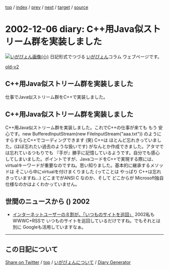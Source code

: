 [top](../index.html) 
 / [index](https://igapyon.github.io/diary/2002/index.html) 
 / [prev](https://igapyon.github.io/diary/2002/ig021205.html) 
 / [next](https://igapyon.github.io/diary/2002/ig021210.html) 
 / [target](https://igapyon.github.io/diary/2002/ig021206.html) 
 / [source](https://github.com/igapyon/diary/blob/gh-pages/2002/ig021206.html.src.md) 

2002-12-06 diary: C++用Java似ストリーム群を実装しました
=====================================================================================================
[![いがぴょん画像(小)](https://igapyon.github.io/diary/images/iga200306s.jpg "いがぴょん")](https://igapyon.github.io/diary/memo/memoigapyon.html) 日記形式でつづる [いがぴょん](https://igapyon.github.io/diary/memo/memoigapyon.html)コラム ウェブページです。

[old-v2](ig021206-orig.html)

## C++用Java似ストリーム群を実装しました

仕事でJava似ストリーム群をC++で実装しました。


## C++用Java似ストリーム群を実装しました

C++用Java似ストリーム群を実装しました。これでC++の仕事が来ても もう 安心です。new BufferedInputStream(new FileInputStream("aaa.txt")) のように すらすらとC++でコーディングできます (笑)
C++は ほとんど忘れきっていました。(ほぼ忘れたい過去のような扱いです) がなんとか作成できました。アタマでは忘れているつもりでも 『手が』勝手に記憶しているようです。自分でも感心してしまいました。ポイントですが、JavaコードをC++で実現する際には、virtualキーワードが重要なのですね。思い知りました。基本的に継承するメソッドは そこいら中にvirtualを付けまくりました (ってことは やっぱり
C++は忘れきっていますね…) どこまでがANSI C なのか、そして どこからが Microsoft独自仕様なのかはよくわかっていません。

## 世間のニュースから () 2002

* [インターネットユーザーの８割が、「いつものサイトを巡回」](http://japan.internet.com/research/20021204/1.html)  2002私もWWWC+RSSで いつものサイトを巡回しているだけですね。でもそれとは別に Googleも活用していますなぁ。

----------------------------------------------------------------------------------------------------

## この日記について

[Share on Twitter](https://twitter.com/intent/tweet?hashtags=igapyon%2Cdiary%2C%E3%81%84%E3%81%8C%E3%81%B4%E3%82%87%E3%82%93&text=C%2B%2B%E7%94%A8Java%E4%BC%BC%E3%82%B9%E3%83%88%E3%83%AA%E3%83%BC%E3%83%A0%E7%BE%A4%E3%82%92%E5%AE%9F%E8%A3%85%E3%81%97%E3%81%BE%E3%81%97%E3%81%9F&url=https%3A%2F%2Figapyon.github.io%2Fdiary%2F2002%2Fig021206.html) / [top](../index.html) / [いがぴょんについて](https://igapyon.github.io/diary/memo/memoigapyon.html) / [Diary Generator](https://github.com/igapyon/igapyonv3)
